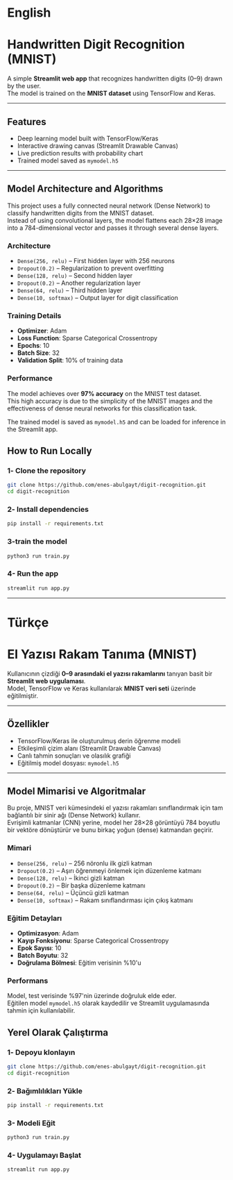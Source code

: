 #  English
#  Handwritten Digit Recognition (MNIST)

A simple **Streamlit web app** that recognizes handwritten digits (0–9) drawn by the user.  
The model is trained on the **MNIST dataset** using TensorFlow and Keras.

---

##  Features

-  Deep learning model built with TensorFlow/Keras  
-  Interactive drawing canvas (Streamlit Drawable Canvas)  
-  Live prediction results with probability chart  
-  Trained model saved as `mymodel.h5`

---

##  Model Architecture and Algorithms

This project uses a fully connected neural network (Dense Network) to classify handwritten digits from the MNIST dataset.  
Instead of using convolutional layers, the model flattens each 28×28 image into a 784-dimensional vector and passes it through several dense layers.

###  Architecture
- `Dense(256, relu)` – First hidden layer with 256 neurons  
- `Dropout(0.2)` – Regularization to prevent overfitting  
- `Dense(128, relu)` – Second hidden layer  
- `Dropout(0.2)` – Another regularization layer  
- `Dense(64, relu)` – Third hidden layer  
- `Dense(10, softmax)` – Output layer for digit classification

###  Training Details
- **Optimizer**: Adam  
- **Loss Function**: Sparse Categorical Crossentropy  
- **Epochs**: 10  
- **Batch Size**: 32  
- **Validation Split**: 10% of training data

###  Performance

The model achieves over **97% accuracy** on the MNIST test dataset.  
This high accuracy is due to the simplicity of the MNIST images and the effectiveness of dense neural networks for this classification task.

The trained model is saved as `mymodel.h5` and can be loaded for inference in the Streamlit app.

##  How to Run Locally

### 1️- Clone the repository
```bash
git clone https://github.com/enes-abulgayt/digit-recognition.git
cd digit-recognition
```

###  2️- Install dependencies
```bash
pip install -r requirements.txt
```

### 3-train the model
```bash
python3 run train.py
```

### 4- Run the app
```bash
streamlit run app.py
```

---

#  Türkçe
#  El Yazısı Rakam Tanıma (MNIST)

Kullanıcının çizdiği **0–9 arasındaki el yazısı rakamlarını** tanıyan basit bir **Streamlit web uygulaması**.  
Model, TensorFlow ve Keras kullanılarak **MNIST veri seti** üzerinde eğitilmiştir.

---

##  Özellikler

-  TensorFlow/Keras ile oluşturulmuş derin öğrenme modeli  
-  Etkileşimli çizim alanı (Streamlit Drawable Canvas)  
-  Canlı tahmin sonuçları ve olasılık grafiği  
-  Eğitilmiş model dosyası: `mymodel.h5`

---

##  Model Mimarisi ve Algoritmalar

Bu proje, MNIST veri kümesindeki el yazısı rakamları sınıflandırmak için tam bağlantılı bir sinir ağı (Dense Network) kullanır.  
Evrişimli katmanlar (CNN) yerine, model her 28×28 görüntüyü 784 boyutlu bir vektöre dönüştürür ve bunu birkaç yoğun (dense) katmandan geçirir.

###  Mimari
- `Dense(256, relu)` – 256 nöronlu ilk gizli katman  
- `Dropout(0.2)` – Aşırı öğrenmeyi önlemek için düzenleme katmanı  
- `Dense(128, relu)` – İkinci gizli katman  
- `Dropout(0.2)` – Bir başka düzenleme katmanı  
- `Dense(64, relu)` – Üçüncü gizli katman  
- `Dense(10, softmax)` – Rakam sınıflandırması için çıkış katmanı

###  Eğitim Detayları
- **Optimizasyon**: Adam  
- **Kayıp Fonksiyonu**: Sparse Categorical Crossentropy  
- **Epok Sayısı**: 10  
- **Batch Boyutu**: 32  
- **Doğrulama Bölmesi**: Eğitim verisinin %10'u

###  Performans
Model, test verisinde %97'nin üzerinde doğruluk elde eder.  
Eğitilen model `mymodel.h5` olarak kaydedilir ve Streamlit uygulamasında tahmin için kullanılabilir.


##  Yerel Olarak Çalıştırma

### 1️- Depoyu klonlayın
```bash
git clone https://github.com/enes-abulgayt/digit-recognition.git
cd digit-recognition
```

### 2️- Bağımlılıkları Yükle
```bash
pip install -r requirements.txt
```

### 3- Modeli Eğit
```bash
python3 run train.py
```

### 4- Uygulamayı Başlat
```bash
streamlit run app.py
```
